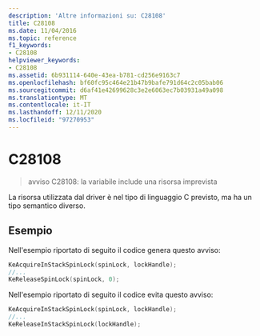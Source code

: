 ```yaml
---
description: 'Altre informazioni su: C28108'
title: C28108
ms.date: 11/04/2016
ms.topic: reference
f1_keywords:
- C28108
helpviewer_keywords:
- C28108
ms.assetid: 6b931114-640e-43ea-b781-cd256e9163c7
ms.openlocfilehash: bf60fc95c464e21b47b9bafe791d64c2c05bab06
ms.sourcegitcommit: d6af41e42699628c3e2e6063ec7b03931a49a098
ms.translationtype: MT
ms.contentlocale: it-IT
ms.lasthandoff: 12/11/2020
ms.locfileid: "97270953"
---
```

# <a name="c28108"></a>C28108

> avviso C28108: la variabile include una risorsa imprevista

La risorsa utilizzata dal driver è nel tipo di linguaggio C previsto, ma ha un tipo semantico diverso.

## <a name="example"></a>Esempio

Nell'esempio riportato di seguito il codice genera questo avviso:

```cpp
KeAcquireInStackSpinLock(spinLock, lockHandle);
//...
KeReleaseSpinLock(spinLock, 0);
```

Nell'esempio riportato di seguito il codice evita questo avviso:

```cpp
KeAcquireInStackSpinLock(spinLock, lockHandle);
//...
KeReleaseInStackSpinLock(lockHandle);
```

